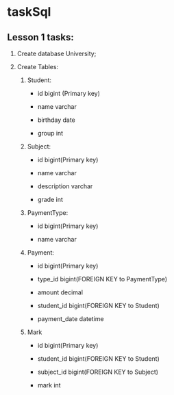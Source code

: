 # taskSql

## Lesson 1 tasks:

1. Create database University;

2. Create Tables:
    1. Student:
        - id bigint (Primary key)

        - name varchar

        - birthday date

        - group int

    2. Subject:

        - id bigint(Primary key)

        - name varchar

        - description varchar

        - grade int

    3. PaymentType:

        - id bigint(Primary key)

        - name varchar

    4. Payment:

        - id bigint(Primary key)

        - type_id bigint(FOREIGN KEY to PaymentType)

        - amount decimal

        - student_id bigint(FOREIGN KEY to Student)

        - payment_date datetime

    5. Mark

        - id bigint(Primary key)

        - student_id bigint(FOREIGN KEY to Student)

        - subject_id bigint(FOREIGN KEY to Subject)

        - mark int

